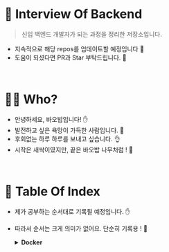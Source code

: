# 📖 Interview Of Backend
> 신입 백엔드 개발자가 되는 과정을 정리한 저장소입니다.
- 지속적으로 해당 repos를 업데이트할 예정입니다 :wave:
- 도움이 되셨다면 PR과 Star 부탁드립니다. 💝
<br/>

# 🙇‍♂️ Who?
- 안녕하세요, 바오밥입니다! ✋
- 발전하고 싶은 욕망이 가득한 사람입니다. 🤙  
- 후회없는 하루 하루를 보내고 싶습니다. 👌  
- 시작은 새싹이였지만, 끝은 바오밥 나무처럼 ! 🌲  
<br/>


# 📑 Table Of Index
- 제가 공부하는 순서대로 기록될 예정입니다. ✋
- 따라서 순서는 크게 의미가 없어요. 단순히 기록용 ! 🤙

  <details>
  <summary><strong>Docker</strong></summary>
  <div markdown="1">
  - Docker 기초 명령어
  </div>
  </details>  
<br/>

